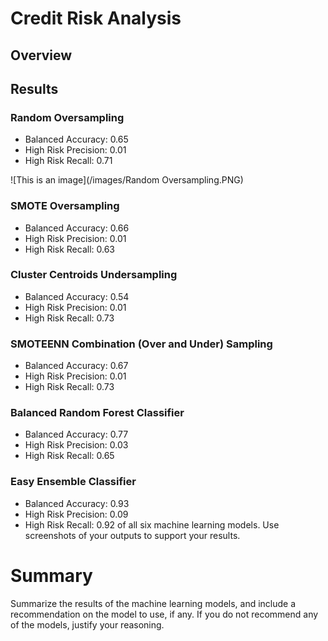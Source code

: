 # Credit Risk Analysis
## Overview

## Results 
### Random Oversampling
- Balanced Accuracy: 0.65
- High Risk Precision: 0.01
- High Risk Recall: 0.71

![This is an image](/images/Random Oversampling.PNG)
### SMOTE Oversampling
- Balanced Accuracy: 0.66
- High Risk Precision: 0.01
- High Risk Recall: 0.63
### Cluster Centroids Undersampling
- Balanced Accuracy: 0.54
- High Risk Precision: 0.01
- High Risk Recall: 0.73
### SMOTEENN Combination (Over and Under) Sampling
- Balanced Accuracy: 0.67
- High Risk Precision: 0.01
- High Risk Recall: 0.73
### Balanced Random Forest Classifier
- Balanced Accuracy: 0.77
- High Risk Precision: 0.03
- High Risk Recall: 0.65
### Easy Ensemble Classifier
- Balanced Accuracy: 0.93
- High Risk Precision: 0.09
- High Risk Recall: 0.92
of all six machine learning models. 
Use screenshots of your outputs to support your results.

# Summary
 Summarize the results of the machine learning models, 
 and include a recommendation on the model to use, 
 if any. If you do not recommend any of the models, 
 justify your reasoning.